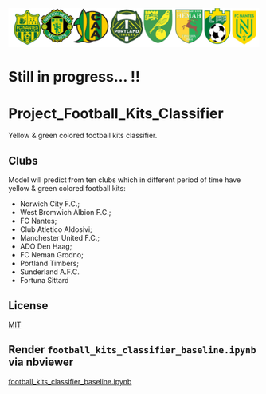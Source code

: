 <img src='logo/log_of_rhytm.jpg'/>

# Still in progress... !!

# Project_Football_Kits_Classifier
Yellow &amp; green colored football  kits classifier.

## Clubs
Model will predict from ten clubs which in different period of time have yellow &amp; green colored football  kits:
* Norwich City F.C.;
* West Bromwich Albion F.C.;
* FC Nantes;
* Club Atletico Aldosivi;
* Manchester United F.C.;
* ADO Den Haag;
* FC Neman Grodno;
* Portland Timbers;
* Sunderland A.F.C.
* Fortuna Sittard

## License
[MIT](https://choosealicense.com/licenses/mit/)

## Render `football_kits_classifier_baseline.ipynb` via nbviewer 
[football_kits_classifier_baseline.ipynb](https://nbviewer.jupyter.org/github/unkind58/Project_Football_Kits_Classifier/blob/main/football_kits_classifier_baseline.ipynb)
